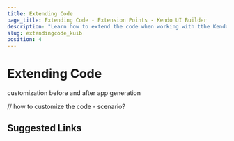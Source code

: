 ```yaml
---
title: Extending Code
page_title: Extending Code - Extension Points - Kendo UI Builder
description: "Learn how to extend the code when working with tthe Kendo UI Builder tool for creating and managing Angular and AngularJS-based web applications."
slug: extendingcode_kuib
position: 4
---
```


# Extending Code

customization before and after app generation

// how to customize the code - scenario?

## Suggested Links
